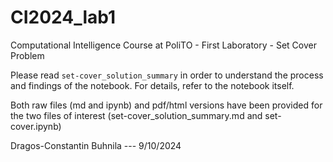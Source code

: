 # CI2024_lab1
Computational Intelligence Course at PoliTO - First Laboratory - Set Cover Problem  

Please read `set-cover_solution_summary` in order to understand the process and findings of the notebook. For details, refer to the notebook itself.  

Both raw files (md and ipynb) and pdf/html versions have been provided for the two files of interest (set-cover_solution_summary.md and set-cover.ipynb)  

Dragos-Constantin Buhnila --- 9/10/2024
